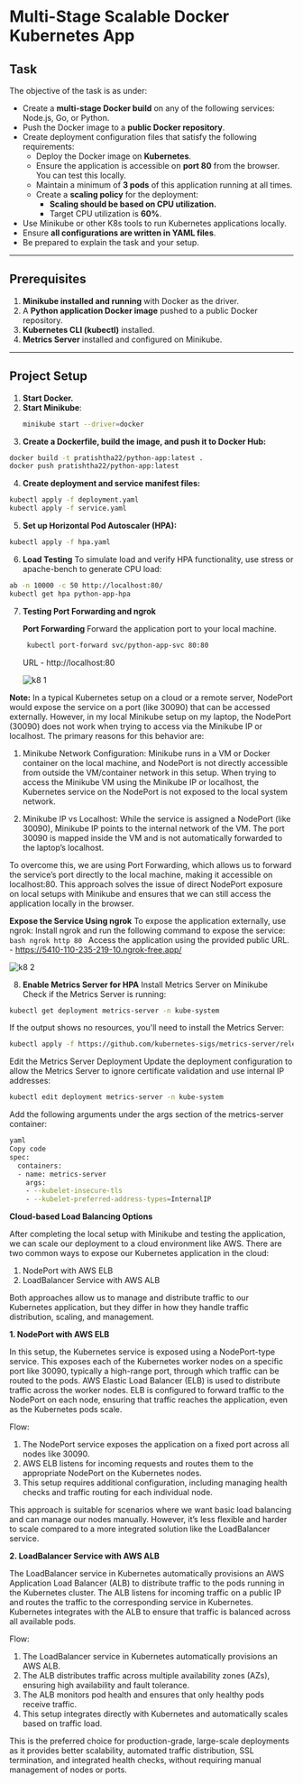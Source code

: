 # Multi-Stage Scalable Docker Kubernetes App

## Task

The objective of the task is as under:

- Create a **multi-stage Docker build** on any of the following services: Node.js, Go, or Python.
- Push the Docker image to a **public Docker repository**.
- Create deployment configuration files that satisfy the following requirements:
  - Deploy the Docker image on **Kubernetes**.
  - Ensure the application is accessible on **port 80** from the browser. You can test this locally.
  - Maintain a minimum of **3 pods** of this application running at all times.
  - Create a **scaling policy** for the deployment:
    - **Scaling should be based on CPU utilization.**
    - Target CPU utilization is **60%**.
- Use Minikube or other K8s tools to run Kubernetes applications locally.
- Ensure **all configurations are written in YAML files**.
- Be prepared to explain the task and your setup.

---

## Prerequisites

1. **Minikube installed and running** with Docker as the driver.
2. A **Python application Docker image** pushed to a public Docker repository.
3. **Kubernetes CLI (kubectl)** installed.
4. **Metrics Server** installed and configured on Minikube.

---

## Project Setup

1. **Start Docker.**
2. **Start Minikube**:
   ```bash
   minikube start --driver=docker
   ```
3. **Create a Dockerfile, build the image, and push it to Docker Hub:**
  ```bash
  docker build -t pratishtha22/python-app:latest .
  docker push pratishtha22/python-app:latest
  ```
4. **Create deployment and service manifest files:**
  ```bash
  kubectl apply -f deployment.yaml
  kubectl apply -f service.yaml
  ```
5. **Set up Horizontal Pod Autoscaler (HPA):**
  ```bash
  kubectl apply -f hpa.yaml
  ```
6. **Load Testing**
To simulate load and verify HPA functionality, use stress or apache-bench to generate CPU load:
  ```bash
  ab -n 10000 -c 50 http://localhost:80/
  kubectl get hpa python-app-hpa
  ```
7. **Testing Port Forwarding and ngrok**

   **Port Forwarding**
     Forward the application port to your local machine.
     ```bash
      kubectl port-forward svc/python-app-svc 80:80
     ```
     URL - http://localhost:80

   ![k8 1](https://github.com/user-attachments/assets/ecc9a6db-d002-436d-9bc5-d79279d0904b)


**Note:** In a typical Kubernetes setup on a cloud or a remote server, NodePort would expose the service on a port (like 30090) that can be accessed externally. However, in my local Minikube setup on my laptop, the NodePort (30090) does not work when trying to access via the Minikube IP or localhost. The primary reasons for this behavior are:

1. Minikube Network Configuration: Minikube runs in a VM or Docker container on the local machine, and NodePort is not directly accessible from outside the VM/container network in this setup. When trying to access the Minikube VM using the Minikube IP or localhost, the Kubernetes service on the NodePort is not exposed to the local system network.

2. Minikube IP vs Localhost: While the service is assigned a NodePort (like 30090), Minikube IP points to the internal network of the VM. The port 30090 is mapped inside the VM and is not automatically forwarded to the laptop’s localhost.

To overcome this, we are using Port Forwarding, which allows us to forward the service’s port directly to the local machine, making it accessible on localhost:80. This approach solves the issue of direct NodePort exposure on local setups with Minikube and ensures that we can still access the application locally in the browser.

  **Expose the Service Using ngrok**
  To expose the application externally, use ngrok:
    Install ngrok and run the following command to expose the service:
    ```bash
      ngrok http 80
    ```
    Access the application using the provided public URL. - https://5410-110-235-219-10.ngrok-free.app/

![k8 2](https://github.com/user-attachments/assets/13f620cc-d637-4d4c-b6d1-b0563ea24060)


8. **Enable Metrics Server for HPA**
Install Metrics Server on Minikube
Check if the Metrics Server is running:
```bash
kubectl get deployment metrics-server -n kube-system
```
If the output shows no resources, you'll need to install the Metrics Server:
```bash
kubectl apply -f https://github.com/kubernetes-sigs/metrics-server/releases/latest/download/components.yaml
```
Edit the Metrics Server Deployment
Update the deployment configuration to allow the Metrics Server to ignore certificate validation and use internal IP addresses:
```bash
kubectl edit deployment metrics-server -n kube-system
```
Add the following arguments under the args section of the metrics-server container:

```bash
yaml
Copy code
spec:
  containers:
  - name: metrics-server
    args:
    - --kubelet-insecure-tls
    - --kubelet-preferred-address-types=InternalIP
```

**Cloud-based Load Balancing Options**

After completing the local setup with Minikube and testing the application, we can scale our deployment to a cloud environment like AWS. There are two common ways to expose our Kubernetes application in the cloud:

1. NodePort with AWS ELB
2. LoadBalancer Service with AWS ALB
   
Both approaches allow us to manage and distribute traffic to our Kubernetes application, but they differ in how they handle traffic distribution, scaling, and management.

**1. NodePort with AWS ELB**

In this setup, the Kubernetes service is exposed using a NodePort-type service. This exposes each of the Kubernetes worker nodes on a specific port like 30090, typically a high-range port, through which traffic can be routed to the pods. AWS Elastic Load Balancer (ELB) is used to distribute traffic across the worker nodes. ELB is configured to forward traffic to the NodePort on each node, ensuring that traffic reaches the application, even as the Kubernetes pods scale.

Flow:

1. The NodePort service exposes the application on a fixed port across all nodes like 30090.
2. AWS ELB listens for incoming requests and routes them to the appropriate NodePort on the Kubernetes nodes.
3. This setup requires additional configuration, including managing health checks and traffic routing for each individual node.

This approach is suitable for scenarios where we want basic load balancing and can manage our nodes manually. However, it’s less flexible and harder to scale compared to a more integrated solution like the LoadBalancer service.

**2. LoadBalancer Service with AWS ALB**

The LoadBalancer service in Kubernetes automatically provisions an AWS Application Load Balancer (ALB) to distribute traffic to the pods running in the Kubernetes cluster. The ALB listens for incoming traffic on a public IP and routes the traffic to the corresponding service in Kubernetes. Kubernetes integrates with the ALB to ensure that traffic is balanced across all available pods.

Flow:

1. The LoadBalancer service in Kubernetes automatically provisions an AWS ALB.
2. The ALB distributes traffic across multiple availability zones (AZs), ensuring high availability and fault tolerance.
3. The ALB monitors pod health and ensures that only healthy pods receive traffic.
4. This setup integrates directly with Kubernetes and automatically scales based on traffic load.

This is the preferred choice for production-grade, large-scale deployments as it provides better scalability, automated traffic distribution, SSL termination, and integrated health checks, without requiring manual management of nodes or ports.
